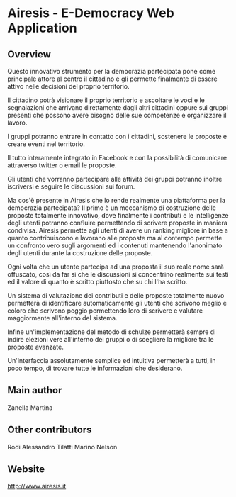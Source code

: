 Airesis - E-Democracy Web Application
===========================================

Overview
--------
Questo innovativo strumento per la democrazia partecipata pone come principale attore al centro il cittadino e gli permette finalmente di essere attivo nelle decisioni del proprio territorio.

Il cittadino potrà visionare il proprio territorio e ascoltare le voci e le segnalazioni che arrivano direttamente dagli altri cittadini oppure sui gruppi presenti che possono avere bisogno delle sue competenze e organizzare il lavoro.

I gruppi potranno entrare in contatto con i cittadini, sostenere le proposte e creare eventi nel territorio.

Il tutto interamente integrato in Facebook e con la possibilità di comunicare attraverso twitter o email le proposte.

Gli utenti che vorranno partecipare alle attività dei gruppi potranno inoltre iscriversi e seguire le discussioni sui forum.

Ma cos'è presente in Airesis che lo rende realmente una piattaforma per la democrazia partecipata?
Il primo è un meccanismo di costruzione delle proposte totalmente innovativo, dove finalmente i contributi e le intelligenze degli utenti potranno confluire permettendo di scrivere proposte in maniera condivisa.
Airesis permette agli utenti di avere un ranking migliore in base a quanto contribuiscono e lavorano alle proposte ma al contempo
permette un confronto vero sugli argomenti ed i contenuti mantenendo l'anonimato degli utenti durante la costruzione delle proposte.

Ogni volta che un utente partecipa ad una proposta il suo reale nome sarà offuscato, così da far si che le discussioni si concentrino realmente sui
testi ed il valore di quanto è scritto piuttosto che su chi l'ha scritto.

Un sistema di valutazione dei contributi e delle proposte totalmente nuovo permetterà di identificare automaticamente gli utenti che scrivono meglio e coloro che scrivono
peggio permettendo loro di scrivere e valutare maggiormente all'interno del sistema.

Infine un'implementazione del metodo di schulze permetterà sempre di indire elezioni vere all'interno dei gruppi o di scegliere la migliore tra le proposte avanzate.

Un'interfaccia assolutamente semplice ed intuitiva permetterà a tutti, in poco tempo, di trovare tutte le informazioni che desiderano.

Main author
-----------
Zanella Martina

Other contributors
------------------
Rodi Alessandro
Tilatti Marino Nelson

Website
-------
http://www.airesis.it

